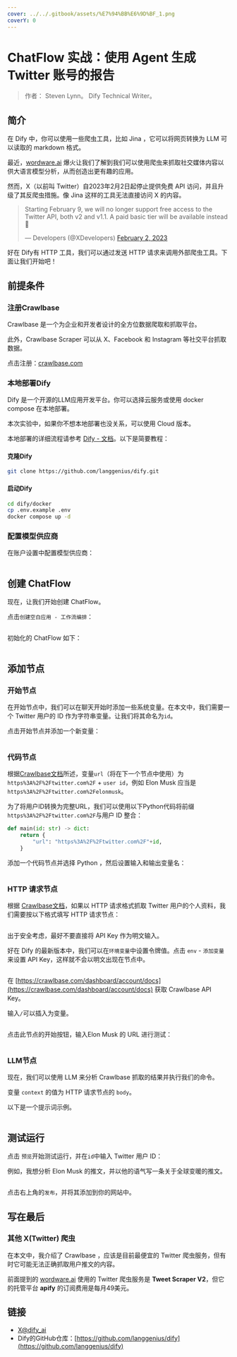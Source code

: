 ```yaml
---
cover: ../../.gitbook/assets/%E7%94%BB%E6%9D%BF_1.png
coverY: 0
---
```


# ChatFlow 实战：使用 Agent 生成 Twitter 账号的报告

> 作者： Steven Lynn。 Dify Technical Writer。

## 简介

在 Dify 中，你可以使用一些爬虫工具，比如 Jina ，它可以将网页转换为 LLM 可以读取的 markdown 格式。

最近，[wordware.ai](https://www.wordware.ai/) 爆火让我们了解到我们可以使用爬虫来抓取社交媒体内容以供大语言模型分析，从而创造出更有趣的应用。

然而，X（以前叫 Twitter）自2023年2月2日起停止提供免费 API 访问，并且升级了其反爬虫措施。像 Jina 这样的工具无法直接访问 X 的内容。

> Starting February 9, we will no longer support free access to the Twitter API, both v2 and v1.1. A paid basic tier will be available instead 🧵
>
> — Developers (@XDevelopers) [February 2, 2023](https://twitter.com/XDevelopers/status/1621026986784337922?ref\_src=twsrc%5Etfw)

好在 Dify有 HTTP 工具，我们可以通过发送 HTTP 请求来调用外部爬虫工具。下面让我们开始吧！

## **前提条件**

### 注册Crawlbase

Crawlbase 是一个为企业和开发者设计的全方位数据爬取和抓取平台。

此外，Crawlbase Scraper 可以从 X、Facebook 和 Instagram 等社交平台抓取数据。

点击注册：[crawlbase.com](https://crawlbase.com)

### 本地部署Dify

Dify 是一个开源的LLM应用开发平台。你可以选择云服务或使用 docker compose 在本地部署。

本次实验中，如果你不想本地部署也没关系，可以使用 Cloud 版本。

本地部署的详细流程请参考 [Dify - 文档](https://docs.dify.ai/)。以下是简要教程：

#### 克隆Dify

```bash
git clone https://github.com/langgenius/dify.git
```

#### **启动Dify**

```bash
cd dify/docker
cp .env.example .env
docker compose up -d
```

### 配置模型供应商

在账户设置中配置模型供应商：

<figure><img src="../../.gitbook/assets/build-ai-image-generation-app-3.png" alt=""><figcaption></figcaption></figure>

## 创建 ChatFlow

现在，让我们开始创建 ChatFlow。

点击`创建空白应用 - 工作流编排`：

<figure><img src="../../.gitbook/assets/截屏2024-10-08 10.48.27.png" alt=""><figcaption></figcaption></figure>

初始化的 ChatFlow 如下：

<figure><img src="../../.gitbook/assets/截屏2024-10-08 10.54.41.png" alt=""><figcaption></figcaption></figure>

## 添加节点

### 开始节点

在开始节点中，我们可以在聊天开始时添加一些系统变量。在本文中，我们需要一个 Twitter 用户的 ID 作为字符串变量。让我们将其命名为`id`。

点击开始节点并添加一个新变量：

<figure><img src="../../.gitbook/assets/截屏2024-10-08 11.02.42.png" alt=""><figcaption></figcaption></figure>

### 代码节点

根据[Crawlbase文档](https://crawlbase.com/docs/crawling-api/scrapers/#twitter-profile)所述，变量`url`（将在下一个节点中使用）为 `https%3A%2F%2Ftwitter.com%2F` + `user id`，例如 Elon Musk 应当是`https%3A%2F%2Ftwitter.com%2Felonmusk`。

为了将用户ID转换为完整URL，我们可以使用以下Python代码将前缀`https%3A%2F%2Ftwitter.com%2F`与用户 ID 整合：

```python
def main(id: str) -> dict:
    return {
        "url": "https%3A%2F%2Ftwitter.com%2F"+id,
    }
```

添加一个代码节点并选择 Python ，然后设置输入和输出变量名：

<figure><img src="../../.gitbook/assets/截屏2024-10-08 11.04.40.png" alt=""><figcaption></figcaption></figure>

### HTTP 请求节点

根据 [Crawlbase文档](https://crawlbase.com/docs/crawling-api/scrapers/#twitter-profile)，如果以 HTTP 请求格式抓取 Twitter 用户的个人资料，我们需要按以下格式填写 HTTP 请求节点：

<figure><img src="../../.gitbook/assets/截屏2024-10-08 11.07.54.png" alt=""><figcaption></figcaption></figure>

出于安全考虑，最好不要直接将 API Key 作为明文输入。

好在 Dify 的最新版本中，我们可以在`环境变量`中设置令牌值。点击 `env` - `添加变量`来设置 API Key，这样就不会以明文出现在节点中。

<figure><img src="../../.gitbook/assets/截屏2024-10-08 11.14.08.png" alt=""><figcaption></figcaption></figure>

在 [https://crawlbase.com/dashboard/account/docs](https://crawlbase.com/dashboard/account/docs) 获取 Crawlbase API Key。

输入`/`可以插入为变量。

<figure><img src="../../.gitbook/assets/截屏2024-10-08 11.18.49.png" alt=""><figcaption></figcaption></figure>

点击此节点的开始按钮，输入Elon Musk 的 URL 进行测试：

<figure><img src="../../.gitbook/assets/截屏2024-10-08 11.32.38.png" alt=""><figcaption></figcaption></figure>

### LLM节点

现在，我们可以使用 LLM 来分析 Crawlbase 抓取的结果并执行我们的命令。

变量 `context` 的值为 HTTP 请求节点的 `body`。

以下是一个提示词示例。

<figure><img src="../../.gitbook/assets/截屏2024-10-08 11.34.11.png" alt=""><figcaption></figcaption></figure>

## 测试运行

点击 `预览`开始测试运行，并在`id`中输入 Twitter 用户 ID：

例如，我想分析 Elon Musk 的推文，并以他的语气写一条关于全球变暖的推文。

<figure><img src="../../.gitbook/assets/%E6%88%AA%E5%B1%8F2024-09-02_23.47.20.png" alt=""><figcaption></figcaption></figure>

点击右上角的`发布`，并将其添加到你的网站中。

## 写在最后

### 其他 X(Twitter) 爬虫

在本文中，我介绍了 Crawlbase ，应该是目前最便宜的 Twitter 爬虫服务，但有时它可能无法正确抓取用户推文的内容。

前面提到的 [wordware.ai](http://wordware.ai) 使用的 Twitter 爬虫服务是 **Tweet Scraper V2**，但它的托管平台 **apify** 的订阅费用是每月49美元。

## 链接

* [X@dify\_ai](https://x.com/dify\_ai)
* Dify的GitHub仓库：[https://github.com/langgenius/dify](https://github.com/langgenius/dify)
